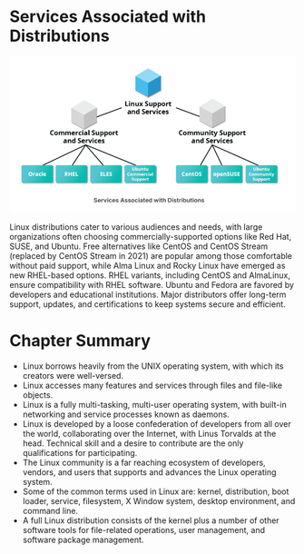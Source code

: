 # Services Associated with Distributions
![alt text](image.png)

Linux distributions cater to various audiences and needs, with large organizations often choosing commercially-supported options like Red Hat, SUSE, and Ubuntu. Free alternatives like CentOS and CentOS Stream (replaced by CentOS Stream in 2021) are popular among those comfortable without paid support, while Alma Linux and Rocky Linux have emerged as new RHEL-based options. RHEL variants, including CentOS and AlmaLinux, ensure compatibility with RHEL software. Ubuntu and Fedora are favored by developers and educational institutions. Major distributors offer long-term support, updates, and certifications to keep systems secure and efficient.

# Chapter Summary
- Linux borrows heavily from the UNIX operating system, with which its creators were well-versed.
- Linux accesses many features and services through files and file-like objects.
- Linux is a fully multi-tasking, multi-user operating system, with built-in networking and service processes known as daemons.
- Linux is developed by a loose confederation of developers from all over the world, collaborating over the Internet, with Linus Torvalds at the head. Technical skill and a desire to contribute are the only qualifications for participating.
- The Linux community is a far reaching ecosystem of developers, vendors, and users that supports and advances the Linux operating system.
- Some of the common terms used in Linux are: kernel, distribution, boot loader, service, filesystem, X Window system, desktop  environment, and command line.
- A full Linux distribution consists of the kernel plus a number of other software tools for file-related operations, user management, and software package management.
